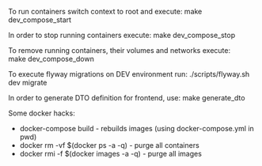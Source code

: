 To run containers switch context to root and execute:
 make dev_compose_start
 
In order to stop running containers execute:
 make dev_compose_stop
 
To remove running containers, their volumes and networks execute:    
 make dev_compose_down
 
To execute flyway migrations on DEV environment run:
./scripts/flyway.sh dev migrate

In order to generate DTO definition for frontend, use:
 make generate_dto

 Some docker hacks:
 - docker-compose build - rebuilds images (using docker-compose.yml in pwd)
 - docker rm -vf $(docker ps -a -q) - purge all containers
 - docker rmi -f $(docker images -a -q) - purge all images
